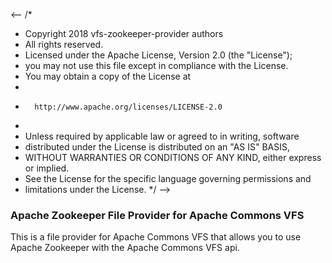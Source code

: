 <--
/*
 * Copyright 2018 vfs-zookeeper-provider authors
 * All rights reserved.
 * Licensed under the Apache License, Version 2.0 (the "License");
 * you may not use this file except in compliance with the License.
 * You may obtain a copy of the License at
 *
 *       http://www.apache.org/licenses/LICENSE-2.0
 *
 * Unless required by applicable law or agreed to in writing, software
 * distributed under the License is distributed on an "AS IS" BASIS,
 * WITHOUT WARRANTIES OR CONDITIONS OF ANY KIND, either express or implied.
 * See the License for the specific language governing permissions and
 * limitations under the License.
 */
-->
### Apache Zookeeper File Provider for Apache Commons VFS

This is a file provider for Apache Commons VFS that allows you to use Apache Zookeeper with the Apache Commons VFS api.



